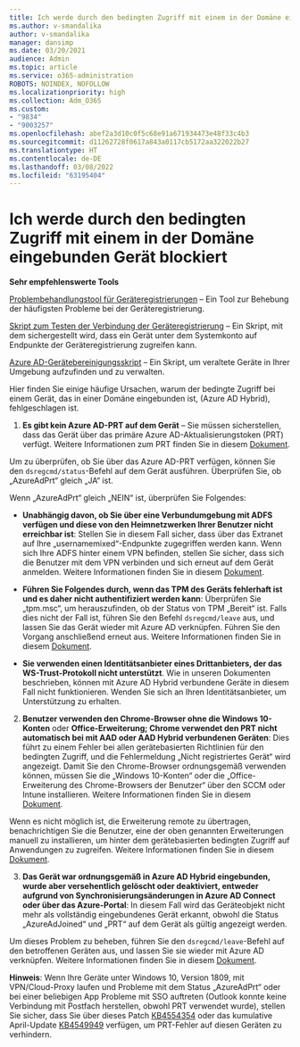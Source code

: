 ```yaml
---
title: Ich werde durch den bedingten Zugriff mit einem in der Domäne eingebunden Gerät blockiert
ms.author: v-smandalika
author: v-smandalika
manager: dansimp
ms.date: 03/20/2021
audience: Admin
ms.topic: article
ms.service: o365-administration
ROBOTS: NOINDEX, NOFOLLOW
ms.localizationpriority: high
ms.collection: Adm_O365
ms.custom:
- "9834"
- "9003257"
ms.openlocfilehash: abef2a3d10c0f5c68e91a671934473e48f33c4b3
ms.sourcegitcommit: d11262728f0617a843a0117cb5172aa322022b27
ms.translationtype: HT
ms.contentlocale: de-DE
ms.lasthandoff: 03/08/2022
ms.locfileid: "63195404"
---
```

# <a name="im-getting-blocked-by-conditional-access-with-domain-joined-device"></a>Ich werde durch den bedingten Zugriff mit einem in der Domäne eingebunden Gerät blockiert

**Sehr empfehlenswerte Tools**

[Problembehandlungstool für Geräteregistrierungen](https://docs.microsoft.com/samples/azure-samples/dsregtool/dsregtool/) – Ein Tool zur Behebung der häufigsten Probleme bei der Geräteregistrierung.

[Skript zum Testen der Verbindung der Geräteregistrierung](https://docs.microsoft.com/samples/azure-samples/testdeviceregconnectivity/testdeviceregconnectivity/) – Ein Skript, mit dem sichergestellt wird, dass ein Gerät unter dem Systemkonto auf Endpunkte der Geräteregistrierung zugreifen kann.

[Azure AD-Gerätebereinigungsskript](https://github.com/mzmaili/AzureADDeviceCleanup) – Ein Skript, um veraltete Geräte in Ihrer Umgebung aufzufinden und zu verwalten.

Hier finden Sie einige häufige Ursachen, warum der bedingte Zugriff bei einem Gerät, das in einer Domäne eingebunden ist, (Azure AD Hybrid), fehlgeschlagen ist.

1. **Es gibt kein Azure AD-PRT auf dem Gerät** – Sie müssen sicherstellen, dass das Gerät über das primäre Azure AD-Aktualisierungstoken (PRT) verfügt. Weitere Informationen zum PRT finden Sie in diesem [Dokument](https://docs.microsoft.com/azure/active-directory/devices/concept-primary-refresh-token).

Um zu überprüfen, ob Sie über das Azure AD-PRT verfügen, können Sie den `dsregcmd/status`-Befehl auf dem Gerät ausführen. Überprüfen Sie, ob „AzureAdPrt“ gleich „JA“ ist.

Wenn „AzureAdPrt“ gleich „NEIN“ ist, überprüfen Sie Folgendes:

- **Unabhängig davon, ob Sie über eine Verbundumgebung mit ADFS verfügen und diese von den Heimnetzwerken Ihrer Benutzer nicht erreichbar ist**: Stellen Sie in diesem Fall sicher, dass über das Extranet auf Ihre „usernamemixed“-Endpunkte zugegriffen werden kann. Wenn sich Ihre ADFS hinter einem VPN befinden, stellen Sie sicher, dass sich die Benutzer mit dem VPN verbinden und sich erneut auf dem Gerät anmelden. Weitere Informationen finden Sie in diesem [Dokument](https://docs.microsoft.com/azure/active-directory/devices/hybrid-azuread-join-federated-domains).

- **Führen Sie Folgendes durch, wenn das TPM des Geräts fehlerhaft ist und es daher nicht authentifiziert werden kann**: Überprüfen Sie „tpm.msc“, um herauszufinden, ob der Status von TPM „Bereit“ ist. Falls dies nicht der Fall ist, führen Sie den Befehl `dsregcmd/leave` aus, und lassen Sie das Gerät wieder mit Azure AD verknüpfen. Führen Sie den Vorgang anschließend erneut aus. Weitere Informationen finden Sie in diesem [Dokument](https://docs.microsoft.com/azure/active-directory/devices/troubleshoot-device-dsregcmd#sso-state).

- **Sie verwenden einen Identitätsanbieter eines Drittanbieters, der das WS-Trust-Protokoll nicht unterstützt**. Wie in unseren Dokumenten beschrieben, können mit Azure AD Hybrid verbundene Geräte in diesem Fall nicht funktionieren. Wenden Sie sich an Ihren Identitätsanbieter, um Unterstützung zu erhalten.

2. **Benutzer verwenden den Chrome-Browser ohne die Windows 10-Konten** oder **Office-Erweiterung; Chrome verwendet den PRT nicht automatisch bei mit AAD oder AAD Hybrid verbundenen Geräten**: Dies führt zu einem Fehler bei allen gerätebasierten Richtlinien für den bedingten Zugriff, und die Fehlermeldung „Nicht registriertes Gerät“ wird angezeigt. Damit Sie den Chrome-Browser ordnungsgemäß verwenden können, müssen Sie die „Windows 10-Konten“ oder die „Office-Erweiterung des Chrome-Browsers der Benutzer“ über den SCCM oder Intune installieren. Weitere Informationen finden Sie in diesem [Dokument](https://docs.microsoft.com/azure/active-directory/conditional-access/concept-conditional-access-conditions#chrome-support).

Wenn es nicht möglich ist, die Erweiterung remote zu übertragen, benachrichtigen Sie die Benutzer, eine der oben genannten Erweiterungen manuell zu installieren, um hinter dem gerätebasierten bedingten Zugriff auf Anwendungen zu zugreifen. Weitere Informationen finden Sie in diesem [Dokument](https://docs.microsoft.com/azure/active-directory/conditional-access/require-managed-devices#prerequisites).

3. **Das Gerät war ordnungsgemäß in Azure AD Hybrid eingebunden, wurde aber versehentlich gelöscht oder deaktiviert, entweder aufgrund von Synchronisierungsänderungen in Azure AD Connect oder über das Azure-Portal**: In diesem Fall wird das Geräteobjekt nicht mehr als vollständig eingebundenes Gerät erkannt, obwohl die Status „AzureAdJoined“ und „PRT“ auf dem Gerät als gültig angezeigt werden.

Um dieses Problem zu beheben, führen Sie den `dsregcmd/leave`-Befehl auf den betroffenen Geräten aus, und lassen Sie sie wieder mit Azure AD verknüpfen. Weitere Informationen finden Sie in diesem [Dokument](https://docs.microsoft.com/azure/active-directory/devices/faq#q-why-do-my-users-see-an-error-message-saying-your-organization-has-deleted-the-device-or-your-organization-has-disabled-the-device-on-their-windows-10-devices).

**Hinweis**: Wenn Ihre Geräte unter Windows 10, Version 1809, mit VPN/Cloud-Proxy laufen und Probleme mit dem Status „AzureAdPrt“ oder bei einer beliebigen App Probleme mit SSO auftreten (Outlook konnte keine Verbindung mit Postfach herstellen, obwohl PRT verwendet wurde), stellen Sie sicher, dass Sie über dieses Patch [KB4554354](https://support.microsoft.com/topic/march-30-2020-kb4554354-os-build-17763-1132-deaba49b-4b29-55b9-caee-3e2d87dd75a2) oder das kumulative April-Update [KB4549949](https://support.microsoft.com/topic/april-14-2020-kb4549949-os-build-17763-1158-76d9a3af-b20b-8996-bd4d-7b50c505fda6) verfügen, um PRT-Fehler auf diesen Geräten zu verhindern.

















